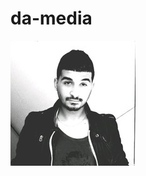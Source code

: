 # da-media

<img src="https://github.com/da-production/da-media/blob/master/assets/images/mebrouki%20amine%20profile%201.jfif" />
